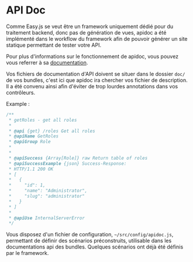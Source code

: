 # API Doc

Comme Easy.js se veut être un framework uniquement dédié pour du traitement backend, donc pas de génération de vues, apidoc a été implémenté dans le workflow du framework afin de pouvoir générer un site statique permettant de tester votre API.

Pour plus d'informations sur le fonctionnement de apidoc, vous pouvez vous referrer à sa [documentation](apidocjs.com).

Vos fichiers de documentation d'API doivent se situer dans le dossier `doc/` de vos bundles, c'est ici que apidoc ira chercher vos fichier de description. Il a été convenu ainsi afin d'éviter de trop lourdes annotations dans vos contrôleurs.

Example :

```javascript
/** 
 * getRoles - get all roles 
 * 
 * @api {get} /roles Get all roles 
 * @apiName GetRoles 
 * @apiGroup Role 
 * 
 * 
 * @apiSuccess {Array[Role]} raw Return table of roles 
 * @apiSuccessExample {json} Success-Response: 
 * HTTP/1.1 200 OK 
 * [ 
 *   { 
 *     "id": 1, 
 *     "name": "Administrator", 
 *     "slug": "administrator" 
 *   } 
 * ] 
 * 
 * @apiUse InternalServerError 
 */
```

Vous disposez d'un fichier de configuration, `~/src/config/apidoc.js`, permettant de définir des scénarios préconstruits, utilisable dans les documentations api des bundles.
Quelques scénarios ont déjà été définis par le framework.
